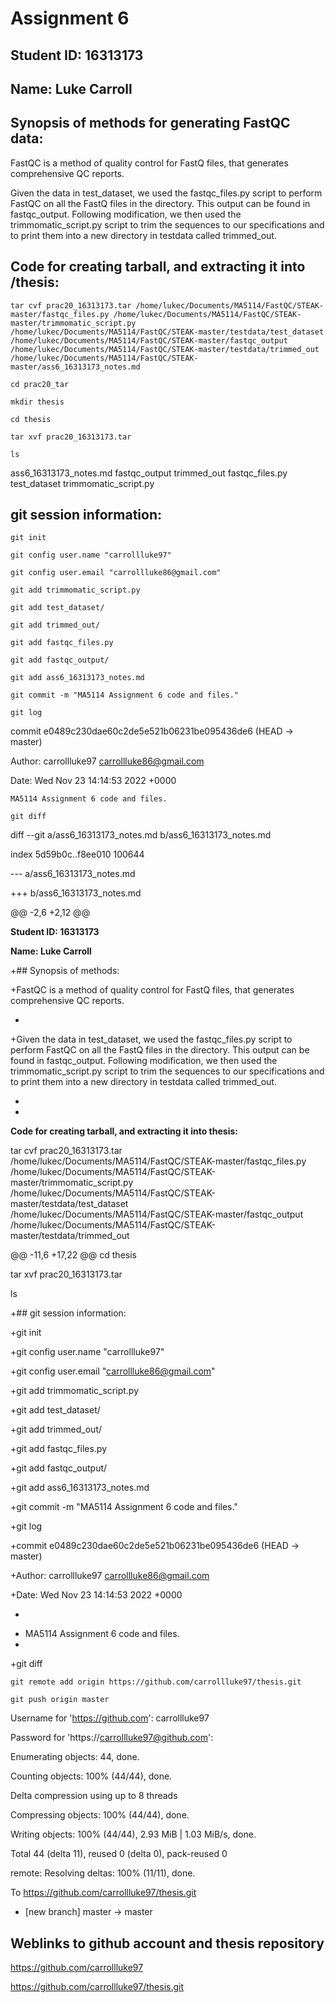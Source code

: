 # Assignment 6
## Student ID: 16313173
## Name: Luke Carroll

## Synopsis of methods for generating FastQC data:
FastQC is a method of quality control for FastQ files, that generates comprehensive QC reports. 

Given the data in test_dataset, we used the fastqc_files.py script to perform FastQC on all the FastQ files in the directory. This output can be found in fastqc_output. Following modification, we then used the trimmomatic_script.py script to trim the sequences to our specifications and to print them into a new directory in testdata called trimmed_out. 


## Code for creating tarball, and extracting it into /thesis:
``tar cvf prac20_16313173.tar /home/lukec/Documents/MA5114/FastQC/STEAK-master/fastqc_files.py /home/lukec/Documents/MA5114/FastQC/STEAK-master/trimmomatic_script.py /home/lukec/Documents/MA5114/FastQC/STEAK-master/testdata/test_dataset /home/lukec/Documents/MA5114/FastQC/STEAK-master/fastqc_output /home/lukec/Documents/MA5114/FastQC/STEAK-master/testdata/trimmed_out /home/lukec/Documents/MA5114/FastQC/STEAK-master/ass6_16313173_notes.md``

``cd prac20_tar``

``mkdir thesis``

``cd thesis``

``tar xvf prac20_16313173.tar``

``ls``

ass6_16313173_notes.md    fastqc_output   trimmed_out
fastqc_files.py           test_dataset    trimmomatic_script.py

## git session information:
``git init``

``git config user.name "carrollluke97"``

``git config user.email "carrollluke86@gmail.com"``

``git add trimmomatic_script.py``

``git add test_dataset/``

``git add trimmed_out/``

``git add fastqc_files.py``

``git add fastqc_output/``

``git add ass6_16313173_notes.md``

``git commit -m "MA5114 Assignment 6 code and files."``

``git log``

commit e0489c230dae60c2de5e521b06231be095436de6 (HEAD -> master)

Author: carrollluke97 <carrollluke86@gmail.com>

Date:   Wed Nov 23 14:14:53 2022 +0000

    MA5114 Assignment 6 code and files.
    
``git diff``

diff --git a/ass6_16313173_notes.md b/ass6_16313173_notes.md

index 5d59b0c..f8ee010 100644

--- a/ass6_16313173_notes.md

+++ b/ass6_16313173_notes.md

@@ -2,6 +2,12 @@

  **Student ID: 16313173**
 
  **Name: Luke Carroll**
 
+## Synopsis of methods:

+FastQC is a method of quality control for FastQ files, that generates comprehensive QC reports. 

+

+Given the data in test_dataset, we used the fastqc_files.py script to perform FastQC on all the FastQ files in the directory. This output can be found in fastqc_output. Following modification, we then used the trimmomatic_script.py script to trim the sequences to our specifications and to print them into a new directory in testdata called trimmed_out. 

+

+
 **Code for creating tarball, and extracting it into thesis:**
 
 tar cvf prac20_16313173.tar /home/lukec/Documents/MA5114/FastQC/STEAK-master/fastqc_files.py /home/lukec/Documents/MA5114/FastQC/STEAK-master/trimmomatic_script.py /home/lukec/Documents/MA5114/FastQC/STEAK-master/testdata/test_dataset /home/lukec/Documents/MA5114/FastQC/STEAK-master/fastqc_output /home/lukec/Documents/MA5114/FastQC/STEAK-master/testdata/trimmed_out 
 
 
@@ -11,6 +17,22 @@ cd thesis

 tar xvf prac20_16313173.tar
 
 ls
 
+## git session information:

+git init

+git config user.name "carrollluke97"

+git config user.email "carrollluke86@gmail.com"

+git add trimmomatic_script.py

+git add test_dataset/

+git add trimmed_out/

+git add fastqc_files.py

+git add fastqc_output/

+git add ass6_16313173_notes.md 

+git commit -m "MA5114 Assignment 6 code and files."

+git log

+commit e0489c230dae60c2de5e521b06231be095436de6 (HEAD -> master)

+Author: carrollluke97 <carrollluke86@gmail.com>

+Date:   Wed Nov 23 14:14:53 2022 +0000
 
-
+    MA5114 Assignment 6 code and files.
+    
+git diff





``git remote add origin https://github.com/carrollluke97/thesis.git``

``git push origin master``

Username for 'https://github.com': carrollluke97

Password for 'https://carrollluke97@github.com': 

Enumerating objects: 44, done.

Counting objects: 100% (44/44), done.

Delta compression using up to 8 threads

Compressing objects: 100% (44/44), done.

Writing objects: 100% (44/44), 2.93 MiB | 1.03 MiB/s, done.

Total 44 (delta 11), reused 0 (delta 0), pack-reused 0

remote: Resolving deltas: 100% (11/11), done.

To https://github.com/carrollluke97/thesis.git

 * [new branch]      master -> master


## Weblinks to github account and thesis repository

https://github.com/carrollluke97

https://github.com/carrollluke97/thesis.git



